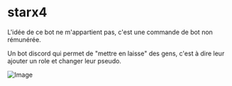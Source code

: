 # starx4

L'idée de ce bot ne m'appartient pas, c'est une commande de bot non rémunérée.

Un bot discord qui permet de "mettre en laisse" des gens, c'est à dire leur ajouter un role et changer leur pseudo.

![Image](https://media.discordapp.net/attachments/1227019186455314485/1227023184084078713/image.png?ex=6626e564&is=66147064&hm=67d979340ec931759e531a388e606b12cc05f72f06931617f71df29cde62f594&=&format=webp&quality=lossless)
